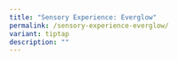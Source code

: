 ```yaml
---
title: "Sensory Experience: Everglow"
permalink: /sensory-experience-everglow/
variant: tiptap
description: ""
---
```

